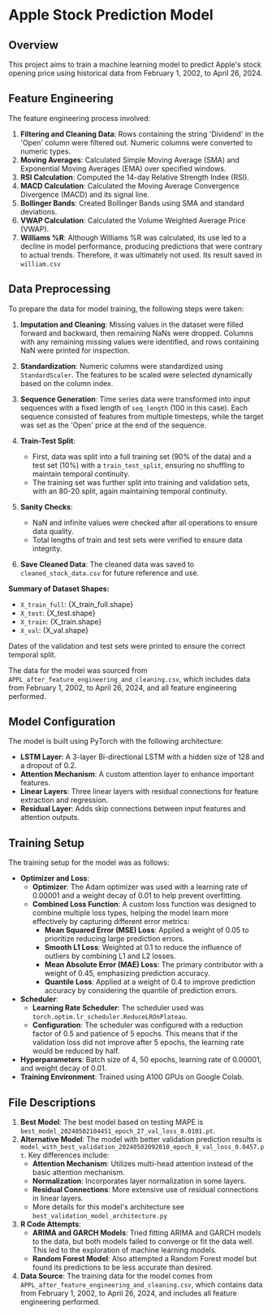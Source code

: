 # Apple Stock Prediction Model

## Overview

This project aims to train a machine learning model to predict Apple's stock opening price using historical data from February 1, 2002, to April 26, 2024.

## Feature Engineering

The feature engineering process involved:
1. **Filtering and Cleaning Data**: Rows containing the string 'Dividend' in the 'Open' column were filtered out. Numeric columns were converted to numeric types.
2. **Moving Averages**: Calculated Simple Moving Average (SMA) and Exponential Moving Averages (EMA) over specified windows.
3. **RSI Calculation**: Computed the 14-day Relative Strength Index (RSI).
4. **MACD Calculation**: Calculated the Moving Average Convergence Divergence (MACD) and its signal line.
5. **Bollinger Bands**: Created Bollinger Bands using SMA and standard deviations.
6. **VWAP Calculation**: Calculated the Volume Weighted Average Price (VWAP).
7. **Williams %R**: Although Williams %R was calculated, its use led to a decline in model performance, producing predictions that were contrary to actual trends. Therefore, it was ultimately not used. Its result saved in `william.csv` 

## Data Preprocessing

To prepare the data for model training, the following steps were taken:

1. **Imputation and Cleaning**: Missing values in the dataset were filled forward and backward, then remaining NaNs were dropped. Columns with any remaining missing values were identified, and rows containing NaN were printed for inspection.

2. **Standardization**: Numeric columns were standardized using `StandardScaler`. The features to be scaled were selected dynamically based on the column index.

3. **Sequence Generation**: Time series data were transformed into input sequences with a fixed length of `seq_length` (100 in this case). Each sequence consisted of features from multiple timesteps, while the target was set as the 'Open' price at the end of the sequence.

4. **Train-Test Split**: 
   - First, data was split into a full training set (90% of the data) and a test set (10%) with a `train_test_split`, ensuring no shuffling to maintain temporal continuity.
   - The training set was further split into training and validation sets, with an 80-20 split, again maintaining temporal continuity.

5. **Sanity Checks**: 
   - NaN and infinite values were checked after all operations to ensure data quality.
   - Total lengths of train and test sets were verified to ensure data integrity.

6. **Save Cleaned Data**: The cleaned data was saved to `cleaned_stock_data.csv` for future reference and use.

**Summary of Dataset Shapes:**
- `X_train_full`: {X_train_full.shape}
- `X_test`: {X_test.shape}
- `X_train`: {X_train.shape}
- `X_val`: {X_val.shape}

Dates of the validation and test sets were printed to ensure the correct temporal split.

The data for the model was sourced from `APPL_after_feature_engineering_and_cleaning.csv`, which includes data from February 1, 2002, to April 26, 2024, and all feature engineering performed.

## Model Configuration

The model is built using PyTorch with the following architecture:
- **LSTM Layer**: A 3-layer Bi-directional LSTM with a hidden size of 128 and a dropout of 0.2.
- **Attention Mechanism**: A custom attention layer to enhance important features.
- **Linear Layers**: Three linear layers with residual connections for feature extraction and regression.
- **Residual Layer**: Adds skip connections between input features and attention outputs.

## Training Setup

The training setup for the model was as follows:

- **Optimizer and Loss**: 
  - **Optimizer**: The Adam optimizer was used with a learning rate of 0.00001 and a weight decay of 0.01 to help prevent overfitting.
  - **Combined Loss Function**: A custom loss function was designed to combine multiple loss types, helping the model learn more effectively by capturing different error metrics:
    - **Mean Squared Error (MSE) Loss**: Applied a weight of 0.05 to prioritize reducing large prediction errors.
    - **Smooth L1 Loss**: Weighted at 0.1 to reduce the influence of outliers by combining L1 and L2 losses.
    - **Mean Absolute Error (MAE) Loss**: The primary contributor with a weight of 0.45, emphasizing prediction accuracy.
    - **Quantile Loss**: Applied at a weight of 0.4 to improve prediction accuracy by considering the quantile of prediction errors.
- **Scheduler**:
  - **Learning Rate Scheduler**: The scheduler used was `torch.optim.lr_scheduler.ReduceLROnPlateau`.
  - **Configuration**: The scheduler was configured with a reduction factor of 0.5 and patience of 5 epochs. This means that if the validation loss did not improve after 5 epochs, the learning rate would be reduced by half.
- **Hyperparameters**: Batch size of 4, 50 epochs, learning rate of 0.00001, and weight decay of 0.01.
- **Training Environment**: Trained using A100 GPUs on Google Colab.

## File Descriptions

1. **Best Model**: The best model based on testing MAPE is `best_model_20240502104451_epoch_27_val_loss_0.0101.pt`.
2. **Alternative Model**: The model with better validation prediction results is `model_with_best_validation_20240502092010_epoch_8_val_loss_0.0457.pt`. Key differences include:
   - **Attention Mechanism**: Utilizes multi-head attention instead of the basic attention mechanism.
   - **Normalization**: Incorporates layer normalization in some layers.
   - **Residual Connections**: More extensive use of residual connections in linear layers.
   - More details for this model's architecture see `best_validation_model_architecture.py`
3. **R Code Attempts**: 
   - **ARIMA and GARCH Models**: Tried fitting ARIMA and GARCH models to the data, but both models failed to converge or fit the data well. This led to the exploration of machine learning models.
   - **Random Forest Model**: Also attempted a Random Forest model but found its predictions to be less accurate than desired.
4. **Data Source**: The training data for the model comes from `APPL_after_feature_engineering_and_cleaning.csv`, which contains data from February 1, 2002, to April 26, 2024, and includes all feature engineering performed.
